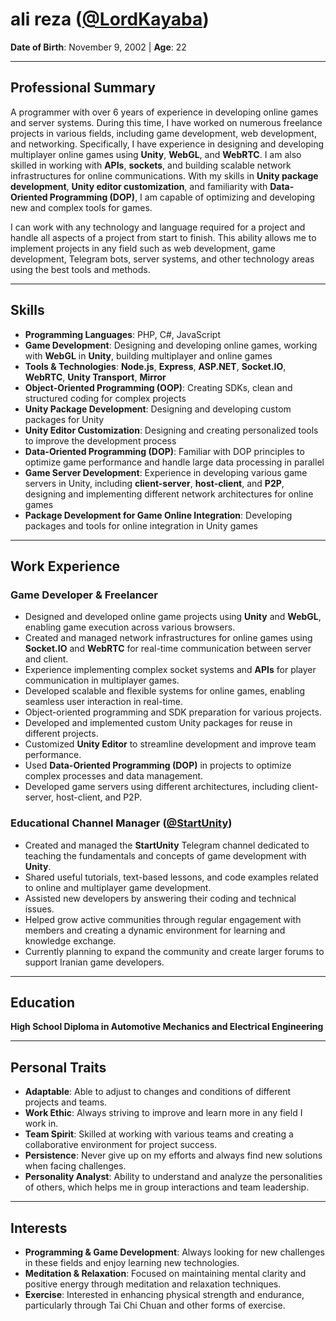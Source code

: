# ali reza ([@LordKayaba](https://t.me/LordKayaba))

**Date of Birth**: November 9, 2002 | **Age**: 22

---

## Professional Summary  
A programmer with over 6 years of experience in developing online games and server systems. During this time, I have worked on numerous freelance projects in various fields, including game development, web development, and networking. Specifically, I have experience in designing and developing multiplayer online games using **Unity**, **WebGL**, and **WebRTC**. I am also skilled in working with **APIs**, **sockets**, and building scalable network infrastructures for online communications. With my skills in **Unity package development**, **Unity editor customization**, and familiarity with **Data-Oriented Programming (DOP)**, I am capable of optimizing and developing new and complex tools for games.

I can work with any technology and language required for a project and handle all aspects of a project from start to finish. This ability allows me to implement projects in any field such as web development, game development, Telegram bots, server systems, and other technology areas using the best tools and methods.

---

## Skills  
- **Programming Languages**: PHP, C#, JavaScript
- **Game Development**: Designing and developing online games, working with **WebGL** in **Unity**, building multiplayer and online games
- **Tools & Technologies**: **Node.js**, **Express**, **ASP.NET**, **Socket.IO**, **WebRTC**, **Unity Transport**, **Mirror**
- **Object-Oriented Programming (OOP)**: Creating SDKs, clean and structured coding for complex projects
- **Unity Package Development**: Designing and developing custom packages for Unity
- **Unity Editor Customization**: Designing and creating personalized tools to improve the development process
- **Data-Oriented Programming (DOP)**: Familiar with DOP principles to optimize game performance and handle large data processing in parallel
- **Game Server Development**: Experience in developing various game servers in Unity, including **client-server**, **host-client**, and **P2P**, designing and implementing different network architectures for online games
- **Package Development for Game Online Integration**: Developing packages and tools for online integration in Unity games

---

## Work Experience  

### Game Developer & Freelancer  
- Designed and developed online game projects using **Unity** and **WebGL**, enabling game execution across various browsers.
- Created and managed network infrastructures for online games using **Socket.IO** and **WebRTC** for real-time communication between server and client.
- Experience implementing complex socket systems and **APIs** for player communication in multiplayer games.
- Developed scalable and flexible systems for online games, enabling seamless user interaction in real-time.
- Object-oriented programming and SDK preparation for various projects.
- Developed and implemented custom Unity packages for reuse in different projects.
- Customized **Unity Editor** to streamline development and improve team performance.
- Used **Data-Oriented Programming (DOP)** in projects to optimize complex processes and data management.
- Developed game servers using different architectures, including client-server, host-client, and P2P.

### Educational Channel Manager **([@StartUnity](https://t.me/StartUnity))**  
- Created and managed the **StartUnity** Telegram channel dedicated to teaching the fundamentals and concepts of game development with **Unity**.
- Shared useful tutorials, text-based lessons, and code examples related to online and multiplayer game development.
- Assisted new developers by answering their coding and technical issues.
- Helped grow active communities through regular engagement with members and creating a dynamic environment for learning and knowledge exchange.
- Currently planning to expand the community and create larger forums to support Iranian game developers.

---

## Education  
**High School Diploma in Automotive Mechanics and Electrical Engineering**

---

## Personal Traits  
- **Adaptable**: Able to adjust to changes and conditions of different projects and teams.
- **Work Ethic**: Always striving to improve and learn more in any field I work in.
- **Team Spirit**: Skilled at working with various teams and creating a collaborative environment for project success.
- **Persistence**: Never give up on my efforts and always find new solutions when facing challenges.
- **Personality Analyst**: Ability to understand and analyze the personalities of others, which helps me in group interactions and team leadership.

---

## Interests  
- **Programming & Game Development**: Always looking for new challenges in these fields and enjoy learning new technologies.
- **Meditation & Relaxation**: Focused on maintaining mental clarity and positive energy through meditation and relaxation techniques.
- **Exercise**: Interested in enhancing physical strength and endurance, particularly through Tai Chi Chuan and other forms of exercise.
